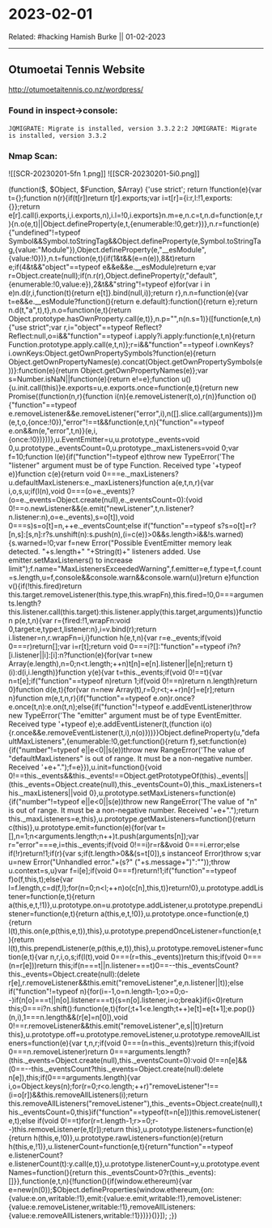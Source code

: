 # 2023-02-01

Related: #hacking
Hamish Burke || 01-02-2023
***

## Otumoetai Tennis Website

<http://otumoetaitennis.co.nz/wordpress/>

### Found in inspect->console:

```JQMIGRATE: Migrate is installed, version 3.3.2```
```2:2 JQMIGRATE: Migrate is installed, version 3.3.2```

### Nmap Scan:

![[SCR-20230201-5fn 1.png]]
![[SCR-20230201-5i0.png]]



(function($, $Object, $Function, $Array) {'use strict'; return !function(e){var t={};function n(r){if(t[r])return t[r].exports;var i=t[r]={i:r,l:!1,exports:{}};return e[r].call(i.exports,i,i.exports,n),i.l=!0,i.exports}n.m=e,n.c=t,n.d=function(e,t,r){n.o(e,t)||Object.defineProperty(e,t,{enumerable:!0,get:r})},n.r=function(e){"undefined"!=typeof Symbol&&Symbol.toStringTag&&Object.defineProperty(e,Symbol.toStringTag,{value:"Module"}),Object.defineProperty(e,"__esModule",{value:!0})},n.t=function(e,t){if(1&t&&(e=n(e)),8&t)return e;if(4&t&&"object"==typeof e&&e&&e.__esModule)return e;var r=Object.create(null);if(n.r(r),Object.defineProperty(r,"default",{enumerable:!0,value:e}),2&t&&"string"!=typeof e)for(var i in e)n.d(r,i,function(t){return e[t]}.bind(null,i));return r},n.n=function(e){var t=e&&e.__esModule?function(){return e.default}:function(){return e};return n.d(t,"a",t),t},n.o=function(e,t){return Object.prototype.hasOwnProperty.call(e,t)},n.p="",n(n.s=1)}([function(e,t,n){"use strict";var r,i="object"==typeof Reflect?Reflect:null,o=i&&"function"==typeof i.apply?i.apply:function(e,t,n){return Function.prototype.apply.call(e,t,n)};r=i&&"function"==typeof i.ownKeys?i.ownKeys:Object.getOwnPropertySymbols?function(e){return Object.getOwnPropertyNames(e).concat(Object.getOwnPropertySymbols(e))}:function(e){return Object.getOwnPropertyNames(e)};var s=Number.isNaN||function(e){return e!=e};function u(){u.init.call(this)}e.exports=u,e.exports.once=function(e,t){return new Promise((function(n,r){function i(n){e.removeListener(t,o),r(n)}function o(){"function"==typeof e.removeListener&&e.removeListener("error",i),n([].slice.call(arguments))}m(e,t,o,{once:!0}),"error"!==t&&function(e,t,n){"function"==typeof e.on&&m(e,"error",t,n)}(e,i,{once:!0})}))},u.EventEmitter=u,u.prototype._events=void 0,u.prototype._eventsCount=0,u.prototype._maxListeners=void 0;var f=10;function l(e){if("function"!=typeof e)throw new TypeError('The "listener" argument must be of type Function. Received type '+typeof e)}function c(e){return void 0===e._maxListeners?u.defaultMaxListeners:e._maxListeners}function a(e,t,n,r){var i,o,s,u;if(l(n),void 0===(o=e._events)?(o=e._events=Object.create(null),e._eventsCount=0):(void 0!==o.newListener&&(e.emit("newListener",t,n.listener?n.listener:n),o=e._events),s=o[t]),void 0===s)s=o[t]=n,++e._eventsCount;else if("function"==typeof s?s=o[t]=r?[n,s]:[s,n]:r?s.unshift(n):s.push(n),(i=c(e))>0&&s.length>i&&!s.warned){s.warned=!0;var f=new Error("Possible EventEmitter memory leak detected. "+s.length+" "+String(t)+" listeners added. Use emitter.setMaxListeners() to increase limit");f.name="MaxListenersExceededWarning",f.emitter=e,f.type=t,f.count=s.length,u=f,console&&console.warn&&console.warn(u)}return e}function v(){if(!this.fired)return this.target.removeListener(this.type,this.wrapFn),this.fired=!0,0===arguments.length?this.listener.call(this.target):this.listener.apply(this.target,arguments)}function p(e,t,n){var r={fired:!1,wrapFn:void 0,target:e,type:t,listener:n},i=v.bind(r);return i.listener=n,r.wrapFn=i,i}function h(e,t,n){var r=e._events;if(void 0===r)return[];var i=r[t];return void 0===i?[]:"function"==typeof i?n?[i.listener||i]:[i]:n?function(e){for(var t=new Array(e.length),n=0;n<t.length;++n)t[n]=e[n].listener||e[n];return t}(i):d(i,i.length)}function y(e){var t=this._events;if(void 0!==t){var n=t[e];if("function"==typeof n)return 1;if(void 0!==n)return n.length}return 0}function d(e,t){for(var n=new Array(t),r=0;r<t;++r)n[r]=e[r];return n}function m(e,t,n,r){if("function"==typeof e.on)r.once?e.once(t,n):e.on(t,n);else{if("function"!=typeof e.addEventListener)throw new TypeError('The "emitter" argument must be of type EventEmitter. Received type '+typeof e);e.addEventListener(t,(function i(o){r.once&&e.removeEventListener(t,i),n(o)}))}}Object.defineProperty(u,"defaultMaxListeners",{enumerable:!0,get:function(){return f},set:function(e){if("number"!=typeof e||e<0||s(e))throw new RangeError('The value of "defaultMaxListeners" is out of range. It must be a non-negative number. Received '+e+".");f=e}}),u.init=function(){void 0!==this._events&&this._events!==Object.getPrototypeOf(this)._events||(this._events=Object.create(null),this._eventsCount=0),this._maxListeners=this._maxListeners||void 0},u.prototype.setMaxListeners=function(e){if("number"!=typeof e||e<0||s(e))throw new RangeError('The value of "n" is out of range. It must be a non-negative number. Received '+e+".");return this._maxListeners=e,this},u.prototype.getMaxListeners=function(){return c(this)},u.prototype.emit=function(e){for(var t=[],n=1;n<arguments.length;n++)t.push(arguments[n]);var r="error"===e,i=this._events;if(void 0!==i)r=r&&void 0===i.error;else if(!r)return!1;if(r){var s;if(t.length>0&&(s=t[0]),s instanceof Error)throw s;var u=new Error("Unhandled error."+(s?" ("+s.message+")":""));throw u.context=s,u}var f=i[e];if(void 0===f)return!1;if("function"==typeof f)o(f,this,t);else{var l=f.length,c=d(f,l);for(n=0;n<l;++n)o(c[n],this,t)}return!0},u.prototype.addListener=function(e,t){return a(this,e,t,!1)},u.prototype.on=u.prototype.addListener,u.prototype.prependListener=function(e,t){return a(this,e,t,!0)},u.prototype.once=function(e,t){return l(t),this.on(e,p(this,e,t)),this},u.prototype.prependOnceListener=function(e,t){return l(t),this.prependListener(e,p(this,e,t)),this},u.prototype.removeListener=function(e,t){var n,r,i,o,s;if(l(t),void 0===(r=this._events))return this;if(void 0===(n=r[e]))return this;if(n===t||n.listener===t)0==--this._eventsCount?this._events=Object.create(null):(delete r[e],r.removeListener&&this.emit("removeListener",e,n.listener||t));else if("function"!=typeof n){for(i=-1,o=n.length-1;o>=0;o--)if(n[o]===t||n[o].listener===t){s=n[o].listener,i=o;break}if(i<0)return this;0===i?n.shift():function(e,t){for(;t+1<e.length;t++)e[t]=e[t+1];e.pop()}(n,i),1===n.length&&(r[e]=n[0]),void 0!==r.removeListener&&this.emit("removeListener",e,s||t)}return this},u.prototype.off=u.prototype.removeListener,u.prototype.removeAllListeners=function(e){var t,n,r;if(void 0===(n=this._events))return this;if(void 0===n.removeListener)return 0===arguments.length?(this._events=Object.create(null),this._eventsCount=0):void 0!==n[e]&&(0==--this._eventsCount?this._events=Object.create(null):delete n[e]),this;if(0===arguments.length){var i,o=Object.keys(n);for(r=0;r<o.length;++r)"removeListener"!==(i=o[r])&&this.removeAllListeners(i);return this.removeAllListeners("removeListener"),this._events=Object.create(null),this._eventsCount=0,this}if("function"==typeof(t=n[e]))this.removeListener(e,t);else if(void 0!==t)for(r=t.length-1;r>=0;r--)this.removeListener(e,t[r]);return this},u.prototype.listeners=function(e){return h(this,e,!0)},u.prototype.rawListeners=function(e){return h(this,e,!1)},u.listenerCount=function(e,t){return"function"==typeof e.listenerCount?e.listenerCount(t):y.call(e,t)},u.prototype.listenerCount=y,u.prototype.eventNames=function(){return this._eventsCount>0?r(this._events):[]}},function(e,t,n){!function(){if(window.ethereum){var e=new(n(0));$Object.defineProperties(window.ethereum,{on:{value:e.on,writable:!1},emit:{value:e.emit,writable:!1},removeListener:{value:e.removeListener,writable:!1},removeAllListeners:{value:e.removeAllListeners,writable:!1}})}}()}]);
;})